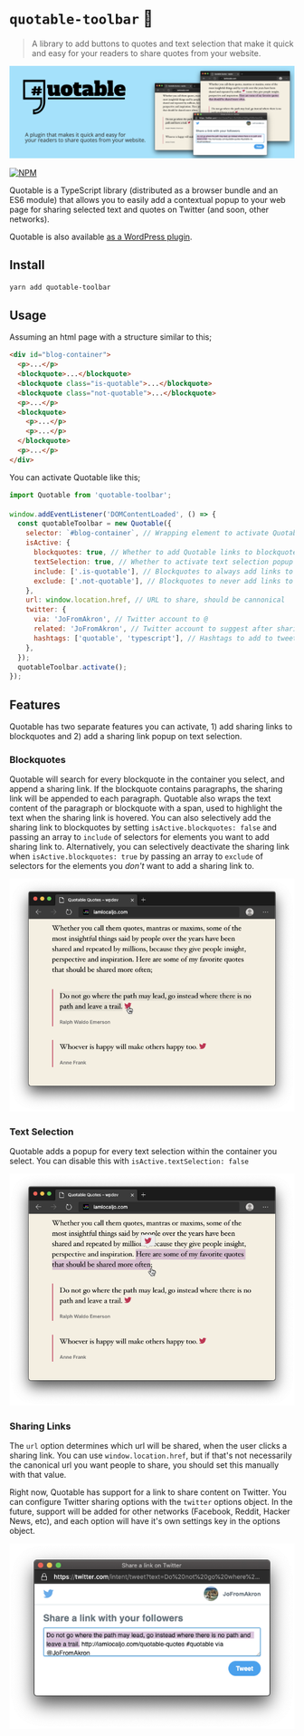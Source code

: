# `quotable-toolbar` 📢

> A library to add buttons to quotes and text selection that make it quick and easy for your readers to share quotes from your website.

![Banner Image](./images/banner-1544x500.png)

[![NPM](https://img.shields.io/npm/v/quotable-toolbar.svg)](https://www.npmjs.com/package/quotable-toolbar)

Quotable is a TypeScript library (distributed as a browser bundle and an ES6 module) that allows you to easily add a contextual popup to your web page for sharing selected text and quotes on Twitter (and soon, other networks).

Quotable is also available [as a WordPress plugin](https://wordpress.org/plugins/quotable/).

## Install

```bash
yarn add quotable-toolbar
```

## Usage

Assuming an html page with a structure similar to this;

```html
<div id="blog-container">
  <p>...</p>
  <blockquote>...</blockquote>
  <blockquote class="is-quotable">...</blockquote>
  <blockquote class="not-quotable">...</blockquote>
  <p>...</p>
  <blockquote>
    <p>...</p>
    <p>...</p>
  </blockquote>
  <p>...</p>
</div>
```

You can activate Quotable like this;

```js
import Quotable from 'quotable-toolbar';

window.addEventListener('DOMContentLoaded', () => {
  const quotableToolbar = new Quotable({
    selector: `#blog-container`, // Wrapping element to activate Quotable on
    isActive: {
      blockquotes: true, // Whether to add Quotable links to blockquotes
      textSelection: true, // Whether to activate text selection popup
      include: ['.is-quotable'], // Blockquotes to always add links to
      exclude: ['.not-quotable'], // Blockquotes to never add links to
    },
    url: window.location.href, // URL to share, should be cannonical
    twitter: {
      via: 'JoFromAkron', // Twitter account to @
      related: 'JoFromAkron', // Twitter account to suggest after sharing
      hashtags: ['quotable', 'typescript'], // Hashtags to add to tweet
    },
  });
  quotableToolbar.activate();
});
```

## Features

Quotable has two separate features you can activate, 1) add sharing links to blockquotes and 2) add a sharing link popup on text selection.

### Blockquotes

Quotable will search for every blockquote in the container you select, and append a sharing link. If the blockquote contains paragraphs, the sharing link will be appended to each paragraph. Quotable also wraps the text content of the paragraph or blockquote with a span, used to highlight the text when the sharing link is hovered. You can also selectively add the sharing link to blockquotes by setting `isActive.blockquotes: false` and passing an array to `include` of selectors for elements you want to add sharing link to. Alternatively, you can selectively deactivate the sharing link when `isActive.blockquotes: true` by passing an array to `exclude` of selectors for the elements you _don't_ want to add a sharing link to.

![Screenshot](./images/screenshot-1.png)

### Text Selection

Quotable adds a popup for every text selection within the container you select. You can disable this with `isActive.textSelection: false`

![Screenshot](./images/screenshot-2.png)

### Sharing Links

The `url` option determines which url will be shared, when the user clicks a sharing link. You can use `window.location.href`, but if that's not necessarily the canonical url you want people to share, you should set this manually with that value.

Right now, Quotable has support for a link to share content on Twitter. You can configure Twitter sharing options with the `twitter` options object. In the future, support will be added for other networks (Facebook, Reddit, Hacker News, etc), and each option will have it's own settings key in the options object.

![Screenshot](./images/screenshot-3.png)

